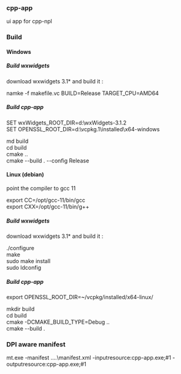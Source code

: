 ### cpp-app

ui app for cpp-npl  

### Build

#### Windows  

##### Build wxwidgets  
download wxwidgets 3.1* and build it : 

namke -f makefile.vc BUILD=Release TARGET_CPU=AMD64  

##### Build cpp-app  
SET wxWidgets_ROOT_DIR=d:\wxWidgets-3.1.2  
SET OPENSSL_ROOT_DIR=d:\vcpkg.1\installed\x64-windows   

md build  
cd build  
cmake ..  
cmake --build . --config Release  

#### Linux (debian)

point the compiler to gcc 11  

export CC=/opt/gcc-11/bin/gcc  
export CXX=/opt/gcc-11/bin/g++  

##### Build wxwidgets  
download wxwidgets 3.1* and build it :  

./configure  
make  
sudo make install  
sudo ldconfig  

##### Build cpp-app  
export OPENSSL_ROOT_DIR=~/vcpkg/installed/x64-linux/  

mkdir build  
cd build  
cmake -DCMAKE_BUILD_TYPE=Debug ..  
cmake --build .  

### DPI aware manifest

mt.exe -manifest ..\..\manifest.xml -inputresource:cpp-app.exe;#1 -outputresource:cpp-app.exe;#1
